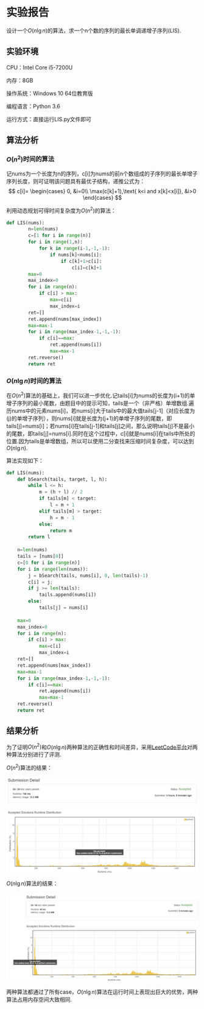 # 实验报告
设计一个$O(n\lg n)$的算法，求一个n个数的序列的最长单调递增子序列(LIS).

## 实验环境
CPU：Intel Core i5-7200U

内存：8GB

操作系统：Windows 10 64位教育版

编程语言：Python 3.6

运行方式：直接运行LIS.py文件即可

## 算法分析
### $O(n^2)$时间的算法
记nums为一个长度为n的序列，c[i]为nums的前n个数组成的子序列的最长单增子序列长度，则可证明该问题具有最优子结构，递推公式为：
$$
c[i]=
\begin{cases}
    0, &i=0\\
    \max(c[k]+1),\text{ k<i and x[k]<x[i]}, &i>0 
\end{cases}
$$

利用动态规划可得时间复杂度为$O(n^2)$的算法：

```python
def LIS(nums):
        n=len(nums)
        c=[1 for i in range(n)]
        for i in range(1,n):
            for k in range(i-1,-1,-1):
                if nums[k]<nums[i]:
                    if c[k]+1>c[i]:
                        c[i]=c[k]+1
        max=0
        max_index=0
        for i in range(n):
            if c[i] > max:
                max=c[i]
                max_index=i
        ret=[]
        ret.append(nums[max_index])
        max=max-1
        for i in range(max_index-1,-1,-1):
            if c[i]==max:
                ret.append(nums[i])
                max=max-1
        ret.reverse()
        return ret
```

### $O(n\lg n)$时间的算法
在$O(n^2)$算法的基础上，我们可以进一步优化.记tails[i]为nums的长度为(i+1)的单增子序列的最小尾数，由题目中的提示可知，tails是一个（非严格）单增数组.遍历nums中的元素nums[i]，若nums[i]大于tails中的最大值tails[j-1]（对应长度为(j)的单增子序列），则nums[i]就是长度为(j+1)的单增子序列的尾数，即tails[j]=nums[i]；若nums[i]在tails[j-1]和tails[j]之间，那么说明tails[j]不是最小的尾数，即tails[j]=nums[i].同时在这个过程中，c[i]就是nums[i]在tails中所处的位置.因为tails是单增数组，所以可以使用二分查找来压缩时间复杂度，可以达到$O(n\lg n)$.

算法实现如下：

```python
def LIS(nums):
    def bSearch(tails, target, l, h):
        while l <= h:
            m = (h + l) // 2
            if tails[m] < target:
                l = m + 1
            elif tails[m] > target:
                h = m - 1
            else:
                return m
        return l

    n=len(nums)
    tails = [nums[0]]
    c=[0 for i in range(n)]
    for i in range(len(nums)):
        j = bSearch(tails, nums[i], 0, len(tails)-1)
        c[i] = j;
        if j >= len(tails):
            tails.append(nums[i])
        else:
            tails[j] = nums[i]
    
    max=0
    max_index=0
    for i in range(n):
        if c[i] > max:
            max=c[i]
            max_index=i
    ret=[]
    ret.append(nums[max_index])
    max=max-1
    for i in range(max_index-1,-1,-1):
        if c[i]==max:
            ret.append(nums[i])
            max=max-1
    ret.reverse()
    return ret
```

## 结果分析
为了证明$O(n^2)$和$O(n\lg n)$两种算法的正确性和时间差异，采用[LeetCode平台](https://leetcode.com/problems/longest-increasing-subsequence/)对两种算法分别进行了评测.

$O(n^2)$算法的结果：

![$O(n^2)$算法](figure1.png)

$O(n\lg n)$算法的结果：

![$O(n\lg n)$算法](figure2.png)

两种算法都通过了所有case，$O(n\lg n)$算法在运行时间上表现出巨大的优势，两种算法占用内存空间大致相同.